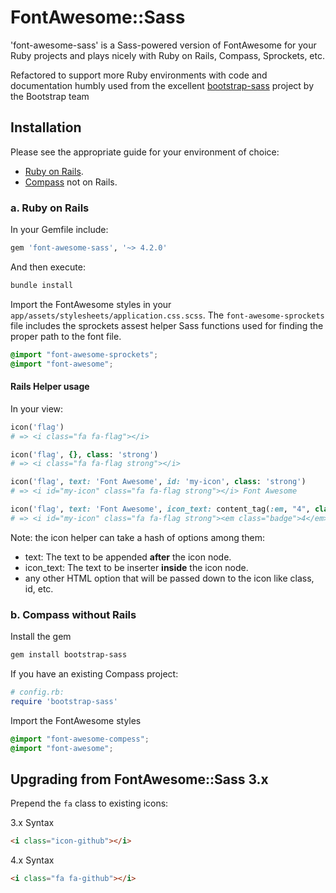 # FontAwesome::Sass

'font-awesome-sass' is a Sass-powered version of FontAwesome for your Ruby projects and plays nicely with
 Ruby on Rails, Compass, Sprockets, etc.

 Refactored to support more Ruby environments with code and documentation humbly used from the excellent
 [bootstrap-sass](https://github.com/twbs/bootstrap-sass) project by the Bootstrap team

## Installation

Please see the appropriate guide for your environment of choice:

* [Ruby on Rails](#a-ruby-on-rails).
* [Compass](#b-compass-without-rails) not on Rails.

### a. Ruby on Rails

In your Gemfile include:

```ruby
gem 'font-awesome-sass', '~> 4.2.0'
```

And then execute:

```sh
bundle install
```

Import the FontAwesome styles in your `app/assets/stylesheets/application.css.scss`. The `font-awesome-sprockets` file
includes the sprockets assest helper Sass functions used for finding the proper path to the font file.

```scss
@import "font-awesome-sprockets";
@import "font-awesome";
```

#### Rails Helper usage

In your view:

```ruby
icon('flag')
# => <i class="fa fa-flag"></i>
```

```ruby
icon('flag', {}, class: 'strong')
# => <i class="fa fa-flag strong"></i>
```

```ruby
icon('flag', text: 'Font Awesome', id: 'my-icon', class: 'strong')
# => <i id="my-icon" class="fa fa-flag strong"></i> Font Awesome
```

```ruby
icon('flag', text: 'Font Awesome', icon_text: content_tag(:em, "4", class: 'badge'), id: 'my-icon', class: 'strong')
# => <i id="my-icon" class="fa fa-flag strong"><em class="badge">4</em></i> Font Awesome
```

Note: the icon helper can take a hash of options among them:
- text: The text to be appended **after** the icon node.
- icon_text: The text to be inserter **inside** the icon node.
- any other HTML option that will be passed down to the icon like class, id, etc.

### b. Compass without Rails

Install the gem

```sh
gem install bootstrap-sass
```

If you have an existing Compass project:

```ruby
# config.rb:
require 'bootstrap-sass'
```

Import the FontAwesome styles

```scss
@import "font-awesome-compess";
@import "font-awesome";
```

## Upgrading from FontAwesome::Sass 3.x

Prepend the `fa` class to existing icons:

3.x Syntax

```html
<i class="icon-github"></i>
```

4.x Syntax

```html
<i class="fa fa-github"></i>
```
